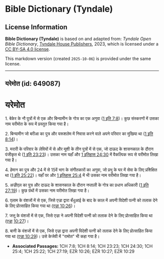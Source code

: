 # Bible Dictionary (Tyndale)

## License Information

**Bible Dictionary (Tyndale)** is based on and adapted from: _Tyndale Open Bible Dictionary_, [Tyndale House Publishers](https://tyndaleopenresources.com/), 2023, which is licensed under a [CC BY-SA 4.0 license](https://creativecommons.org/licenses/by-sa/4.0/legalcode.en).

This markdown version (created `2025-10-06`) is provided under the same license.



--------------------------------

## यरेमोत (id: 649087)

यरेमोत
======

1\. बेकेर के नौ पुत्रों में से एक और बिन्यामीन के गोत्र का एक अगुवा ([1 इति 7:8](https://ref.ly/1Chr7:8))। कुछ संस्करणों में उसका नाम यरीमोत के रूप में प्रस्तुत किया गया है।

2\. बिन्यामीन जो बरीआ का पुत्र और यरूशलेम में निवास करने वाले अपने परिवार का मुखिया था ([1 इति 8:14](https://ref.ly/1Chr8:14))।

3\. मरारी के परिवार के लेवियों में से और मूशी के तीन पुत्रों में से एक, जो दाऊद के शासनकाल के दौरान पंजीकृत थे ([1 इति 23:23](https://ref.ly/1Chr23:23))। उसका नाम यहाँ और [1 इतिहास 24:30](https://ref.ly/1Chr24:30) में वैकल्पिक रूप से यरीमोत लिखा गया है। 

4\. हेमान का पुत्र और 24 में से 15वें भाग के संगीतकारों का अगुवा, जो प्रभु के घर में सेवा के लिए प्रशिक्षित था ([1 इति 25:22](https://ref.ly/1Chr25:22))। यहाँ पर और [1 इतिहास 25:4](https://ref.ly/1Chr25:4) में भी उसका नाम यरीमोत लिखा गया है।

5\. अज्रीएल का पुत्र और दाऊद के शासनकाल के दौरान नप्ताली के गोत्र का प्रधान अधिकारी ([1 इति 27:19](https://ref.ly/1Chr27:19))। कुछ ग्रंथों में उसका नाम यरीमोत लिखा गया है।

6\. एलाम के वंशजों में से एक, जिसे एज्रा द्वारा बँधुआई के बाद के काल में अपनी विदेशी पत्नी को तलाक देने के लिए प्रोत्साहित किया गया था ([एज्रा 10:26](https://ref.ly/Ezra10:26))।

7\. जत्तू के वंशजों में से एक, जिसे एज्रा ने अपनी विदेशी पत्नी को तलाक देने के लिए प्रोत्साहित किया था ([एज्रा](https://ref.ly/Ezra10:29) [10:27](https://ref.ly/Ezra10:27))।

8\. बानी के वंशजों में से एक, जिसे एज्रा द्वारा अपनी विदेशी पत्नी को तलाक देने के लिए प्रोत्साहित किया गया था ([एज्रा 10:29](https://ref.ly/Ezra10:29))। उसे केजेवी में "रामोत" भी कहा गया है।

* **Associated Passages:** 1CH 7:8; 1CH 8:14; 1CH 23:23; 1CH 24:30; 1CH 25:4; 1CH 25:22; 1CH 27:19; EZR 10:26; EZR 10:27; EZR 10:29

